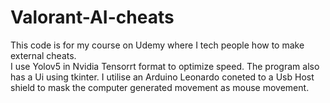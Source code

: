 # Valorant-AI-cheats
This code is for my course on Udemy where I tech people how to make external cheats.  
I use Yolov5 in Nvidia Tensorrt format to optimize speed. The program also has a Ui using tkinter.
I utilise an Arduino Leonardo coneted to a Usb Host shield to mask the computer generated movement as mouse movement.
